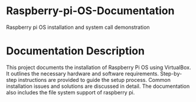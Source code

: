 # Raspberry-pi-OS-Documentation
Raspberry pi OS installation and system call demonstration 
#  Documentation Description 
This project documents the installation of Raspberry Pi OS using VirtualBox.
It outlines the necessary hardware and software requirements.
Step-by-step instructions are provided to guide the setup process.
Common installation issues and solutions are discussed in detail.
The documentation also includes the file system support of raspberry pi.
